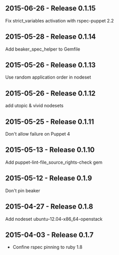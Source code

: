 ## 2015-06-26 - Release 0.1.15

Fix strict_variables activation with rspec-puppet 2.2

## 2015-05-28 - Release 0.1.14

Add beaker_spec_helper to Gemfile

## 2015-05-26 - Release 0.1.13

Use random application order in nodeset

## 2015-05-26 - Release 0.1.12

add utopic & vivid nodesets

## 2015-05-25 - Release 0.1.11

Don't allow failure on Puppet 4

## 2015-05-13 - Release 0.1.10

Add puppet-lint-file_source_rights-check gem

## 2015-05-12 - Release 0.1.9

Don't pin beaker

## 2015-04-27 - Release 0.1.8

Add nodeset ubuntu-12.04-x86_64-openstack

## 2015-04-03 - Release 0.1.7

- Confine rspec pinning to ruby 1.8
